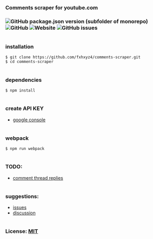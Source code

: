 ### Comments scraper for youtube.com

### ![GitHub package.json version (subfolder of monorepo)](https://img.shields.io/github/package-json/v/fxhxyz4/comments-scraper) ![GitHub](https://img.shields.io/github/license/fxhxyz4/comments-scraper) ![Website](https://img.shields.io/website?url=https%3A%2F%2Ffxhxyz4.github.io%2Fcomments-scraper) ![GitHub issues](https://img.shields.io/github/issues/fxhxyz4/comments-scraper)

#

### installation

```git
$ git clone https://github.com/fxhxyz4/comments-scraper.git
$ cd comments-scraper
```

#

### dependencies

```
$ npm install
```

#

### create API KEY

- [google console](https://console.cloud.google.com/apis/dashboard)

#

### webpack

```
$ npm run webpack
```

#

### TODO:

- [comment thread replies](https://stackoverflow.com/questions/31546995/youtube-data-api-v3-commentthread-call-doesnt-give-replies-for-some-comment-th)

#

### suggestions:

- [issues](https://github.com/fxhxyz4/comments-scraper/issues)
- [discussion](https://github.com/fxhxyz4/comments-scraper/discussions)

#

### License: [MIT](./license.md)
